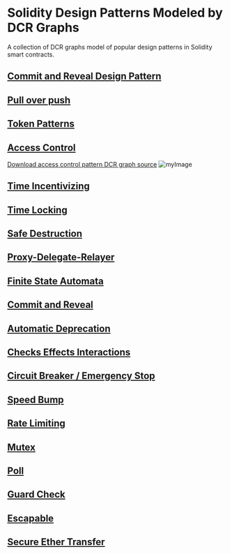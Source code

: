 # Solidity Design Patterns Modeled by DCR Graphs
A collection of DCR graphs model of popular design patterns in Solidity smart contracts.

## [Commit and Reveal Design Pattern](https://github.com/mojtaba-eshghie/SolidityDesignPatternsDCRGraph/blob/main/README.md#commit-reveal)

## [Pull over push](https://github.com/mojtaba-eshghie/SolidityDesignPatternsDCRGraph/blob/main/README.md#pull-over-push)

## [Token Patterns](https://github.com/mojtaba-eshghie/SolidityDesignPatternsDCRGraph/blob/main/README.md#token)

## [Access Control](https://github.com/mojtaba-eshghie/SolidityDesignPatternsDCRGraph/blob/main/README.md#access-control)
[Download access control pattern DCR graph source](https://github.com/mojtaba-eshghie/SolidityDesignPatternsDCRGraph/blob/main/src/access-control.xml)
![myImage](https://github.com/mojtaba-eshghie/SolidityDesignPatternsDCRGraph/blob/main/svg/access-control.svg)

## [Time Incentivizing](https://github.com/mojtaba-eshghie/SolidityDesignPatternsDCRGraph/blob/main/README.md#time-incentivizing)

## [Time Locking](https://github.com/mojtaba-eshghie/SolidityDesignPatternsDCRGraph/blob/main/README.md#time-locking)

## [Safe Destruction](https://github.com/mojtaba-eshghie/SolidityDesignPatternsDCRGraph/blob/main/README.md#safe-destruction)

## [Proxy-Delegate-Relayer](https://github.com/mojtaba-eshghie/SolidityDesignPatternsDCRGraph/blob/main/README.md#proxy-delegate-relayer)

## [Finite State Automata](https://github.com/mojtaba-eshghie/SolidityDesignPatternsDCRGraph/blob/main/README.md#fsa)

## [Commit and Reveal](https://github.com/mojtaba-eshghie/SolidityDesignPatternsDCRGraph/blob/main/README.md#commit-and-reveal)

## [Automatic Deprecation](https://github.com/mojtaba-eshghie/SolidityDesignPatternsDCRGraph/blob/main/README.md#auto-deprecation)

## [Checks Effects Interactions](https://github.com/mojtaba-eshghie/SolidityDesignPatternsDCRGraph/blob/main/README.md#checks-effects-interactions)

## [Circuit Breaker / Emergency Stop](https://github.com/mojtaba-eshghie/SolidityDesignPatternsDCRGraph/blob/main/README.md#circuit-breaker)

## [Speed Bump](https://github.com/mojtaba-eshghie/SolidityDesignPatternsDCRGraph/blob/main/README.md#speed-bump)

## [Rate Limiting](https://github.com/mojtaba-eshghie/SolidityDesignPatternsDCRGraph/blob/main/README.md#rate-limiting)

## [Mutex](https://github.com/mojtaba-eshghie/SolidityDesignPatternsDCRGraph/blob/main/README.md#mutex)

## [Poll](https://github.com/mojtaba-eshghie/SolidityDesignPatternsDCRGraph/blob/main/README.md#poll)

## [Guard Check](https://github.com/mojtaba-eshghie/SolidityDesignPatternsDCRGraph/blob/main/README.md#guard-check)

## [Escapable](https://github.com/mojtaba-eshghie/SolidityDesignPatternsDCRGraph/blob/main/README.md#escapable)

## [Secure Ether Transfer](https://github.com/mojtaba-eshghie/SolidityDesignPatternsDCRGraph/blob/main/README.md#secure-ether-transfer)




